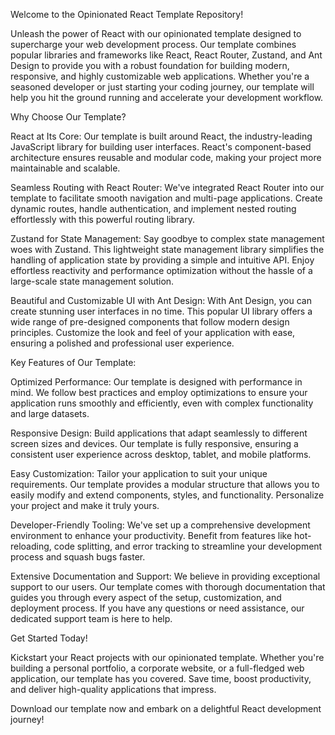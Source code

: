 Welcome to the Opinionated React Template Repository!

Unleash the power of React with our opinionated template designed to supercharge your web development process. Our template combines popular libraries and frameworks like React, React Router, Zustand, and Ant Design to provide you with a robust foundation for building modern, responsive, and highly customizable web applications. Whether you're a seasoned developer or just starting your coding journey, our template will help you hit the ground running and accelerate your development workflow.

Why Choose Our Template?

React at Its Core: Our template is built around React, the industry-leading JavaScript library for building user interfaces. React's component-based architecture ensures reusable and modular code, making your project more maintainable and scalable.

Seamless Routing with React Router: We've integrated React Router into our template to facilitate smooth navigation and multi-page applications. Create dynamic routes, handle authentication, and implement nested routing effortlessly with this powerful routing library.

Zustand for State Management: Say goodbye to complex state management woes with Zustand. This lightweight state management library simplifies the handling of application state by providing a simple and intuitive API. Enjoy effortless reactivity and performance optimization without the hassle of a large-scale state management solution.

Beautiful and Customizable UI with Ant Design: With Ant Design, you can create stunning user interfaces in no time. This popular UI library offers a wide range of pre-designed components that follow modern design principles. Customize the look and feel of your application with ease, ensuring a polished and professional user experience.

Key Features of Our Template:

Optimized Performance: Our template is designed with performance in mind. We follow best practices and employ optimizations to ensure your application runs smoothly and efficiently, even with complex functionality and large datasets.

Responsive Design: Build applications that adapt seamlessly to different screen sizes and devices. Our template is fully responsive, ensuring a consistent user experience across desktop, tablet, and mobile platforms.

Easy Customization: Tailor your application to suit your unique requirements. Our template provides a modular structure that allows you to easily modify and extend components, styles, and functionality. Personalize your project and make it truly yours.

Developer-Friendly Tooling: We've set up a comprehensive development environment to enhance your productivity. Benefit from features like hot-reloading, code splitting, and error tracking to streamline your development process and squash bugs faster.

Extensive Documentation and Support: We believe in providing exceptional support to our users. Our template comes with thorough documentation that guides you through every aspect of the setup, customization, and deployment process. If you have any questions or need assistance, our dedicated support team is here to help.

Get Started Today!

Kickstart your React projects with our opinionated template. Whether you're building a personal portfolio, a corporate website, or a full-fledged web application, our template has you covered. Save time, boost productivity, and deliver high-quality applications that impress.

Download our template now and embark on a delightful React development journey!